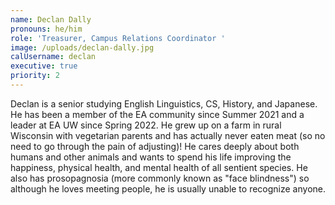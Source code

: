 ```yaml
---
name: Declan Dally
pronouns: he/him
role: 'Treasurer, Campus Relations Coordinator '
image: /uploads/declan-dally.jpg
calUsername: declan
executive: true
priority: 2
---
```

Declan is a senior studying English Linguistics, CS, History, and Japanese. He has been a member of the EA community since Summer 2021 and a leader at EA UW since Spring 2022. He grew up on a farm in rural Wisconsin with vegetarian parents and has actually never eaten meat (so no need to go through the pain of adjusting)\! He cares deeply about both humans and other animals and wants to spend his life improving the happiness, physical health, and mental health of all sentient species. He also has prosopagnosia (more commonly known as "face blindness") so although he loves meeting people, he is usually unable to recognize anyone.